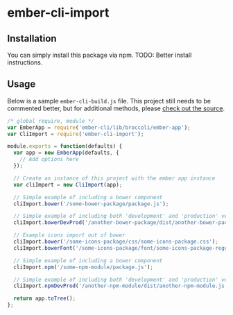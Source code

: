 ember-cli-import
================

## Installation

You can simply install this package via npm. TODO: Better install instructions.

## Usage

Below is a sample `ember-cli-build.js` file. This project still needs to be commented better, but for additional methods, please [check out the source](ember-cli-import.js).

```js
/* global require, module */
var EmberApp = require('ember-cli/lib/broccoli/ember-app');
var CliImport = require('ember-cli-import');

module.exports = function(defaults) {
  var app = new EmberApp(defaults, {
    // Add options here
  });

  // Create an instance of this project with the ember app instance
  var cliImport = new CliImport(app);

  // Simple example of including a bower component
  cliImport.bower('/some-bower-package/package.js');

  // Simple example of including both 'development' and 'production' versions of a bower component
  cliImport.bowerDevProd('/another-bower-package/dist/another-bower-package.js');

  // Example icons import out of bower
  cliImport.bower('/some-icons-package/css/some-icons-package.css');
  cliImport.bowerFont('/some-icons-package/font/some-icons-package-regular-webfont',  { destDir: 'font' })

  // Simple example of including a bower component
  cliImport.npm('/some-npm-module/package.js');

  // Simple example of including both 'development' and 'production' versions of a bower component
  cliImport.npmDevProd('/another-npm-module/dist/another-npm-module.js');

  return app.toTree();
};
```
